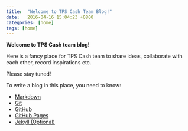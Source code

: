 ```yaml
---
title:  "Welcome to TPS Cash Team Blog!"
date:   2016-04-16 15:04:23 +0800
categories: [home]
tags: [home]
---
```


**Welcome to TPS Cash team blog!**

Here is a fancy place for TPS Cash team to share ideas, collaborate with each other, record inspirations etc.

Please stay tuned!

To write a blog in this place, you need to know:

* [Markdown](https://guides.github.com/features/mastering-markdown/#intro)
* [Git](https://git-scm.com/book/en/v2)
* [GitHub](https://github.com/)
* [GitHub Pages](https://pages.github.com/)
* [Jekyll (Optional)](http://jekyllcn.com/)
